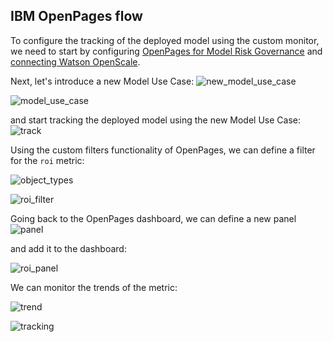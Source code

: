<a id="openpages"></a>
## IBM OpenPages flow

To configure the tracking of the deployed model using the custom monitor, we need to start by
configuring [OpenPages for Model Risk Governance](https://www.ibm.com/docs/en/cloud-paks/cp-data/4.7.x?topic=openpages-integrating)
and [connecting Watson OpenScale](https://www.ibm.com/docs/en/cloud-paks/cp-data/4.7.x?topic=governance-end-end-model-tutorial#mrm-risk-config-dsx-work-step3).

Next, let's introduce a new Model Use Case:
![new_model_use_case](../images/new_model_use_case.png)

![model_use_case](../images/model_use_case.png)

and start tracking the deployed model using the new Model Use Case:
![track](../images/track.png)

Using the custom filters functionality of OpenPages, we can define a filter for the `roi` metric:

![object_types](../images/object_types.png)

![roi_filter](../images/roi_filter.png)

Going back to the OpenPages dashboard, we can define a new panel
![panel](../images/panel.png) 

and add it to the dashboard:

![roi_panel](../images/roi_panel.png)

We can monitor the trends of the metric:

![trend](../images/trend.png)

![tracking](../images/tracking.png)